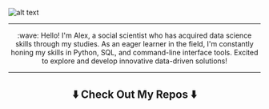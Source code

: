 ![alt text](assets/header.gif)

<hr>

 <center><p align = "center"> :wave:
Hello! I'm Alex, a social scientist who has acquired data science skills through my studies. As an eager learner in the field, I'm constantly honing my skills in Python, SQL, and command-line interface tools. Excited to explore and develop innovative data-driven solutions! </p> </center>  

<hr>

## <center><p align = "center"> ⬇️ Check Out My Repos ⬇️ </p> </center>



